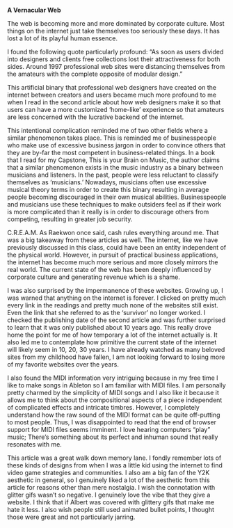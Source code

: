**A Vernacular Web**



The web is becoming more and more dominated by corporate culture. Most things on the internet just take themselves too seriously these days. It has lost a lot of its playful human essence.

I found the following quote particularly profound: “As soon as users divided into designers and clients free collections lost their attractiveness for both sides. Around 1997 professional web sites were distancing themselves from the amateurs with the complete opposite of modular design.”

This artificial binary that professional web designers have created on the internet between creators and users became much more profound to me when I read in the second article about how web designers make it so that users can have a more customized ‘home-like’ experience so that amateurs are less concerned with the lucrative backend of the internet.

This intentional complication reminded me of two other fields where a similar phenomenon takes place. This is reminded me of businesspeople who make use of excessive business jargon in order to convince others that they are by-far the most competent in business-related things. In a book that I read for my Capstone, This is your Brain on Music, the author claims that a similar phenomenon exists in the music industry as a binary between musicians and listeners. In the past, people were less reluctant to classify themselves as ‘musicians.’ Nowadays, musicians often use excessive musical theory terms in order to create this binary resulting in average people becoming discouraged in their own musical abilities. Businesspeople and musicians use these techniques to make outsiders feel as if their work is more complicated than it really is in order to discourage others from competing, resulting in greater job security.

C.R.E.A.M. As Raekwon once said, cash rules everything around me. That was a big takeaway from these articles as well. The internet, like we have previously discussed in this class, could have been an entity independent of the physical world. However, in pursuit of practical business applications, the internet has become much more serious and more closely mirrors the real world. The current state of the web has been deeply influenced by corporate culture and generating revenue which is a shame.

I was also surprised by the impermanence of these websites. Growing up, I was warned that anything on the internet is forever. I clicked on pretty much every link in the readings and pretty much none of the websites still exist. Even the link that she referred to as the ‘survivor’ no longer worked. I checked the publishing date of the second article and was further surprised to learn that it was only published about 10 years ago. This really drove home the point for me of how temporary a lot of the internet actually is. It also led me to contemplate how primitive the current state of the internet will likely seem in 10, 20, 30 years. I have already watched as many beloved sites from my childhood have fallen, I am not looking forward to losing more of my favorite websites over the years.

I also found the MIDI information very intriguing because in my free time I like to make songs in Ableton so I am familiar with MIDI files. I am personally pretty charmed by the simplicity of MIDI songs and I also like it because it allows me to think about the compositional aspects of a piece independent of complicated effects and intricate timbres. However, I completely understand how the raw sound of the MIDI format can be quite off-putting to most people. Thus, I was disappointed to read that the end of browser support for MIDI files seems imminent. I love hearing computers “play” music; There’s something about its perfect and inhuman sound that really resonates with me.

This article was a great walk down memory lane. I fondly remember lots of these kinds of designs from when I was a little kid using the internet to find video game strategies and communities. I also am a big fan of the Y2K aesthetic in general, so I genuinely liked a lot of the aesthetic from this article for reasons other than mere nostalgia. I wish the connotation with glitter gifs wasn’t so negative. I genuinely love the vibe that they give a website. I think that if Albert was covered with glittery gifs that make me hate it less. I also wish people still used animated bullet points, I thought those were great and not particularly jarring.
